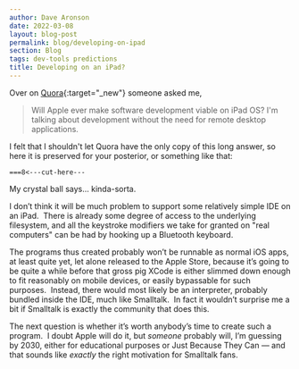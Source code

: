 ```yaml
---
author: Dave Aronson
date: 2022-03-08
layout: blog-post
permalink: blog/developing-on-ipad
section: Blog
tags: dev-tools predictions
title: Developing on an iPad?
---
```


Over on
[Quora](https://www.quora.com/Will-Apple-ever-make-software-development-viable-on-iPad-OS-Im-talking-about-development-without-the-need-for-remote-desktop-applications/answer/Dave-Aronson){:target="_new"}
someone asked me,

> Will Apple ever make software development viable on iPad OS?
> I'm talking about development without the need for
> remote desktop applications.

I felt that I shouldn't let Quora have the only copy of this long answer,
so here it is preserved for your posterior, or something like that:

`===8<---cut-here---`

My crystal ball says... kinda-sorta.

I don’t think it will be much problem
to support some relatively simple IDE on an iPad.&nbsp;
There is already some degree of access to the underlying filesystem,
and all the keystroke modifiers we take for granted on "real computers"
can be had by hooking up a Bluetooth keyboard.

The programs thus created probably won’t be runnable as normal iOS apps,
at least quite yet, let alone released to the Apple Store,
because it’s going to be quite a while before that gross pig XCode
is either slimmed down enough to fit reasonably on mobile devices,
or easily bypassable for such purposes.&nbsp;
Instead, there would most likely be an interpreter,
probably bundled inside the IDE, much like Smalltalk.&nbsp;
In fact it wouldn’t surprise me a bit if
Smalltalk is exactly the community that does this.

The next question is
whether it’s worth anybody’s time to create such a program.&nbsp;
I doubt Apple will do it,
but *someone* probably will,
I’m guessing by 2030,
either for educational purposes or Just Because They Can &mdash;
and that sounds like *exactly* the right motivation for Smalltalk fans.
